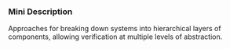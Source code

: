 ### Mini Description

Approaches for breaking down systems into hierarchical layers of components, allowing verification at multiple levels of abstraction.
